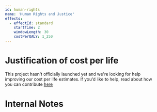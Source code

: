 ```yaml
---
id: human-rights
name: 'Human Rights and Justice'
effects:
  - effectId: standard
    startTime: 2
    windowLength: 30
    costPerQALY: 1_250
---
```


# Justification of cost per life

This project hasn't officially launched yet and we're looking for help improving our cost per life estimates.
If you'd like to help, read about how you can contribute [here](https://github.com/impactlist/impactlist/blob/master/CONTRIBUTING.md)

# Internal Notes
